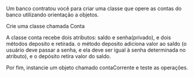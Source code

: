 Um banco contratou você para criar uma classe que opere as contas do banco utilizando orientação a objetos.

Crie uma classe chamada Conta

A classe conta recebe dois atributos: saldo e senha(privado), e dois métodos deposito e retirada. o método deposito adiciona valor ao saldo (o usuário deve passar a senha, e ela deve ser igual à senha determinada no atributo), e o depósito retira valor do saldo.

Por fim, instancie um objeto chamado contaCorrente e teste as operações.
